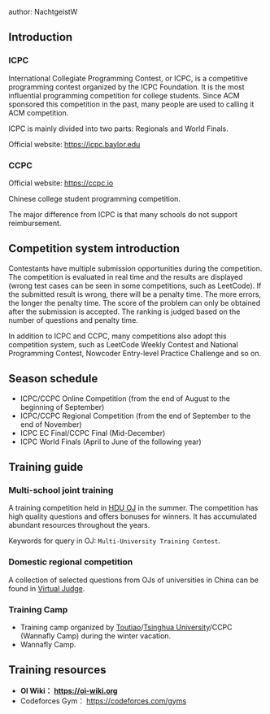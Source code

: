 author: NachtgeistW

## Introduction

### ICPC

International Collegiate Programming Contest, or ICPC, is a competitive programming contest organized by the ICPC Foundation. It is the most influential programming competition for college students. Since ACM sponsored this competition in the past, many people are used to calling it ACM competition.

ICPC is mainly divided into two parts: Regionals and World Finals.

Official website: <https://icpc.baylor.edu> 

### CCPC

Official website: <https://ccpc.io> 

Chinese college student programming competition.

The major difference from ICPC is that many schools do not support reimbursement.

## Competition system introduction

Contestants have multiple submission opportunities during the competition. The competition is evaluated in real time and the results are displayed (wrong test cases can be seen in some competitions, such as LeetCode). If the submitted result is wrong, there will be a penalty time. The more errors, the longer the penalty time. The score of the problem can only be obtained after the submission is accepted. The ranking is judged based on the number of questions and penalty time.

In addition to ICPC and CCPC, many competitions also adopt this competition system, such as LeetCode Weekly Contest and National Programming Contest, Nowcoder Entry-level Practice Challenge and so on.

## Season schedule

- ICPC/CCPC Online Competition (from the end of August to the beginning of September)
- ICPC/CCPC Regional Competition (from the end of September to the end of November)
- ICPC EC Final/CCPC Final (Mid-December)
- ICPC World Finals (April to June of the following year)

## Training guide

### Multi-school joint training

A training competition held in [HDU OJ](http://acm.hdu.edu.cn) in the summer. The competition has high quality questions and offers bonuses for winners. It has accumulated abundant resources throughout the years.

Keywords for query in OJ: `Multi-University Training Contest`.

### Domestic regional competition

A collection of selected questions from OJs of universities in China can be found in [Virtual Judge](https://vjudge.net/).

### Training Camp

- Training camp organized by [Toutiao](https://en.wikipedia.org/wiki/Toutiao)/[Tsinghua University](https://www.tsinghua.edu.cn/en/index.htm)/CCPC (Wannafly Camp) during the winter vacation.
- Wannafly Camp.

## Training resources

-  **OI Wiki： <https://oi-wiki.org>** 
- Codeforces Gym： <https://codeforces.com/gyms> 
